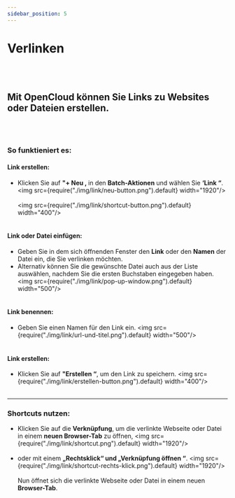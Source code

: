 ```yaml
---
sidebar_position: 5
---
```


# Verlinken
<br/><br/>

## Mit OpenCloud können Sie Links zu Websites oder Dateien erstellen. 
<br/><br/>

### So funktieniert es:

#### Link erstellen:
- Klicken Sie auf **"+ Neu ‚** in den **Batch-Aktionen** und wählen Sie **‘Link “**.
<img src={require("./img/link/neu-button.png").default} width="1920"/>
<br/><br/>
<img src={require("./img/link/shortcut-button.png").default} width="400"/>
<br/><br/>
#### Link oder Datei einfügen:
- Geben Sie in dem sich öffnenden Fenster den **Link** oder den **Namen** der Datei ein, die Sie verlinken möchten.
- Alternativ können Sie die gewünschte Datei auch aus der Liste auswählen, nachdem Sie die ersten Buchstaben eingegeben haben.
<img src={require("./img/link/pop-up-window.png").default} width="500"/>
<br/><br/>
#### Link benennen:
- Geben Sie einen Namen für den Link ein.
<img src={require("./img/link/url-und-titel.png").default} width="500"/>
<br/><br/>
#### Link erstellen:
- Klicken Sie auf **"Erstellen “**, um den Link zu speichern.
<img src={require("./img/link/erstellen-button.png").default} width="400"/>
<br/><br/>

---

### Shortcuts nutzen:

- Klicken Sie auf die **Verknüpfung**, um die verlinkte Webseite oder Datei in einem **neuen Browser-Tab** zu öffnen,
<img src={require("./img/link/shortcut.png").default} width="1920"/>
<br/><br/>
- oder mit einem **„Rechtsklick“ und „Verknüpfung öffnen “**.
<img src={require("./img/link/shortcut-rechts-klick.png").default} width="1920"/>
<br/><br/>
Nun öffnet sich die verlinkte Webseite oder Datei in einem neuen **Browser-Tab**.